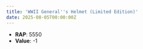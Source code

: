 ```yaml
---
title: 'WWII General''s Helmet (Limited Edition)'
date: 2025-08-05T00:00:00Z
---
```

- **RAP**: 5550
- **Value**: -1
